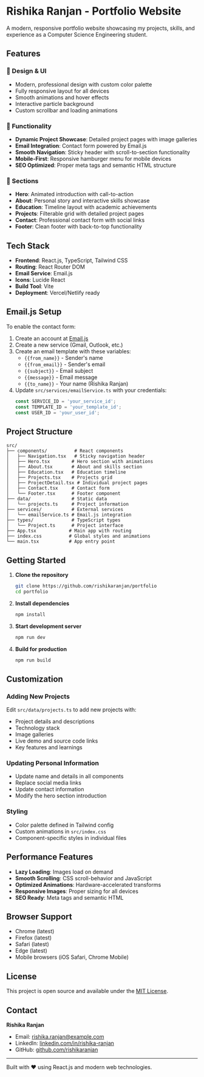 # Rishika Ranjan - Portfolio Website

A modern, responsive portfolio website showcasing my projects, skills, and experience as a Computer Science Engineering student.

## Features

### 🎨 Design & UI
- Modern, professional design with custom color palette
- Fully responsive layout for all devices
- Smooth animations and hover effects
- Interactive particle background
- Custom scrollbar and loading animations

### 🚀 Functionality
- **Dynamic Project Showcase**: Detailed project pages with image galleries
- **Email Integration**: Contact form powered by Email.js
- **Smooth Navigation**: Sticky header with scroll-to-section functionality
- **Mobile-First**: Responsive hamburger menu for mobile devices
- **SEO Optimized**: Proper meta tags and semantic HTML structure

### 📱 Sections
- **Hero**: Animated introduction with call-to-action
- **About**: Personal story and interactive skills showcase
- **Education**: Timeline layout with academic achievements
- **Projects**: Filterable grid with detailed project pages
- **Contact**: Professional contact form with social links
- **Footer**: Clean footer with back-to-top functionality

## Tech Stack

- **Frontend**: React.js, TypeScript, Tailwind CSS
- **Routing**: React Router DOM
- **Email Service**: Email.js
- **Icons**: Lucide React
- **Build Tool**: Vite
- **Deployment**: Vercel/Netlify ready

## Email.js Setup

To enable the contact form:

1. Create an account at [Email.js](https://www.emailjs.com/)
2. Create a new service (Gmail, Outlook, etc.)
3. Create an email template with these variables:
   - `{{from_name}}` - Sender's name
   - `{{from_email}}` - Sender's email
   - `{{subject}}` - Email subject
   - `{{message}}` - Email message
   - `{{to_name}}` - Your name (Rishika Ranjan)
4. Update `src/services/emailService.ts` with your credentials:
   ```typescript
   const SERVICE_ID = 'your_service_id';
   const TEMPLATE_ID = 'your_template_id';
   const USER_ID = 'your_user_id';
   ```

## Project Structure

```
src/
├── components/          # React components
│   ├── Navigation.tsx   # Sticky navigation header
│   ├── Hero.tsx        # Hero section with animations
│   ├── About.tsx       # About and skills section
│   ├── Education.tsx   # Education timeline
│   ├── Projects.tsx    # Projects grid
│   ├── ProjectDetail.tsx # Individual project pages
│   ├── Contact.tsx     # Contact form
│   └── Footer.tsx      # Footer component
├── data/               # Static data
│   └── projects.ts     # Project information
├── services/           # External services
│   └── emailService.ts # Email.js integration
├── types/              # TypeScript types
│   └── Project.ts      # Project interface
├── App.tsx            # Main app with routing
├── index.css          # Global styles and animations
└── main.tsx           # App entry point
```

## Getting Started

1. **Clone the repository**
   ```bash
   git clone https://github.com/rishikaranjan/portfolio
   cd portfolio
   ```

2. **Install dependencies**
   ```bash
   npm install
   ```

3. **Start development server**
   ```bash
   npm run dev
   ```

4. **Build for production**
   ```bash
   npm run build
   ```

## Customization

### Adding New Projects
Edit `src/data/projects.ts` to add new projects with:
- Project details and descriptions
- Technology stack
- Image galleries
- Live demo and source code links
- Key features and learnings

### Updating Personal Information
- Update name and details in all components
- Replace social media links
- Update contact information
- Modify the hero section introduction

### Styling
- Color palette defined in Tailwind config
- Custom animations in `src/index.css`
- Component-specific styles in individual files

## Performance Features

- **Lazy Loading**: Images load on demand
- **Smooth Scrolling**: CSS scroll-behavior and JavaScript
- **Optimized Animations**: Hardware-accelerated transforms
- **Responsive Images**: Proper sizing for all devices
- **SEO Ready**: Meta tags and semantic HTML

## Browser Support

- Chrome (latest)
- Firefox (latest)
- Safari (latest)
- Edge (latest)
- Mobile browsers (iOS Safari, Chrome Mobile)

## License

This project is open source and available under the [MIT License](LICENSE).

## Contact

**Rishika Ranjan**
- Email: rishika.ranjan@example.com
- LinkedIn: [linkedin.com/in/rishika-ranjan](https://linkedin.com/in/rishika-ranjan)
- GitHub: [github.com/rishikaranjan](https://github.com/rishikaranjan)

---

Built with ❤️ using React.js and modern web technologies.
